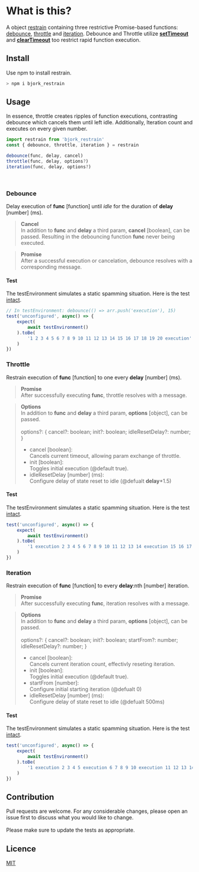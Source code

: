 # What is this?

A object [restrain](https://github.com/EmilEinarsen/bjork_restrain/blob/3c088b1caeabb2b16a86a689973d350c19cc3ede/index.js#L14) containing three restrictive Promise-based functions: [debounce](https://github.com/EmilEinarsen/bjork_restrain/blob/3c088b1caeabb2b16a86a689973d350c19cc3ede/modules/Debounce.js#L7), [throttle](https://github.com/EmilEinarsen/bjork_restrain/blob/3c088b1caeabb2b16a86a689973d350c19cc3ede/modules/Throttle.js#L8) and [iteration](https://github.com/EmilEinarsen/bjork_restrain/blob/3c088b1caeabb2b16a86a689973d350c19cc3ede/modules/Iteration.js#L8). Debounce and Throttle utilize [__setTimeout__](https://developer.mozilla.org/en-US/docs/Web/API/WindowOrWorkerGlobalScope/setTimeout) and [__clearTimeout__](https://developer.mozilla.org/en-US/docs/Web/API/WindowOrWorkerGlobalScope/clearTimeout) too restrict rapid function execution.


## Install
Use npm to install restrain.

```bash
> npm i bjork_restrain
```


## Usage
In essence, throttle creates ripples of function executions, contrasting debounce which cancels them until left idle.
Additionally, Iteration count and executes on every given number.
```js
import restrain from 'bjork_restrain'
const { debounce, throttle, iteration } = restrain

debounce(func, delay, cancel)
throttle(func, delay, options?)
iteration(func, delay, options?)
```
<br>

### Debounce
Delay execution of __func__ [function] until _idle_ for the duration of __delay__ [number] (ms).

>**Cancel** <br>
In addition to __func__ and __delay__ a third param, __cancel__ [boolean], can be passed. Resulting in the debouncing function __func__ never being executed.

>**Promise** <br>
After a successful execution or cancelation, debounce resolves with a corresponding message.<br>

#### Test
The testEnvironment simulates a static spamming situation. Here is the test [intact](https://github.com/EmilEinarsen/bjork_restrain/blob/3c088b1caeabb2b16a86a689973d350c19cc3ede/test/Debounce.test.js#L3).
```js
// In testEnvironment: debounce(() => arr.push('execution'), 15)
test('unconfigured', async() => {
	expect(
		await testEnvironment()
	).toBe(
		'1 2 3 4 5 6 7 8 9 10 11 12 13 14 15 16 17 18 19 20 execution'
	)
})
```


### Throttle
Restrain execution of __func__ [function] to one every __delay__ [number] (ms).

>**Promise**<br>
After successfully executing __func__, throttle resolves with a message.<br>

> **Options**<br>
> In addition to __func__ and __delay__ a third param, __options__ [object], can be passed. <br><br>
	options?: { cancel?: boolean; init?: boolean; idleResetDelay?: number; }<br>
> * cancel [boolean]: <br>
Cancels current timeout, allowing param exchange of throttle.
> * init [boolean]: <br>
Toggles initial execution (@default true).
> * idleResetDelay [number] (ms): <br>
Configure delay of state reset to idle (@defualt **delay***1.5)

#### Test
The testEnvironment simulates a static spamming situation. Here is the test [intact](https://github.com/EmilEinarsen/bjork_restrain/blob/3c088b1caeabb2b16a86a689973d350c19cc3ede/test/Throttle.test.js#L3).
```js
test('unconfigured', async() => {
	expect(
		await testEnvironment()
	).toBe(
		'1 execution 2 3 4 5 6 7 8 9 10 11 12 13 14 execution 15 16 17 18 19 20 21 22 23 24 25 26 27 28 execution 29 30'
	)
})
```


### Iteration
Restrain execution of __func__ [function] to every __delay__:nth [number] iteration.

>**Promise**<br>
After successfully executing __func__, iteration resolves with a message.<br>

> **Options**<br>
> In addition to __func__ and __delay__ a third param, __options__ [object], can be passed. <br><br>
	options?: { cancel?: boolean; init?: boolean; startFrom?: number; idleResetDelay?: number; }<br>
> * cancel [boolean]: <br>
Cancels current iteration count, effectivly reseting iteration.
> * init [boolean]: <br>
Toggles initial execution (@default true).
> * startFrom [number]: <br>
Configure initial starting iteration (@defualt 0)
> * idleResetDelay [number] (ms): <br>
Configure delay of state reset to idle (@defualt 500ms)

#### Test
The testEnvironment simulates a static spamming situation. Here is the test [intact](https://github.com/EmilEinarsen/bjork_restrain/blob/3c088b1caeabb2b16a86a689973d350c19cc3ede/test/Iteration.test.js#L3).
```js
test('unconfigured', async() => {
	expect(
		await testEnvironment()
	).toBe(
		'1 execution 2 3 4 5 execution 6 7 8 9 10 execution 11 12 13 14 15 execution 16 17 18 19 20 execution'
	)
})
```

## Contribution
Pull requests are welcome. For any considerable changes, please open an issue first to discuss what you would like to change.<br>
<br>
Please make sure to update the tests as appropriate.

## Licence
[MIT](https://github.com/EmilEinarsen/bjork_restrain/blob/master/LICENSE)
